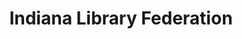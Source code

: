 ---
dateStart: 2016-11-09
dateEnd: 2016-11-09
title: "Indiana Library Federation"
venue: "Indiana Library Federation"
organizer: Mary Beth Roska
credit:
city: Indianapolis
state: IN
country: USA
pdfLink:
venueImages:
---